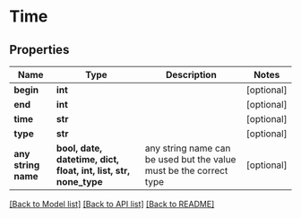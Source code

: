 # Time


## Properties
Name | Type | Description | Notes
------------ | ------------- | ------------- | -------------
**begin** | **int** |  | [optional] 
**end** | **int** |  | [optional] 
**time** | **str** |  | [optional] 
**type** | **str** |  | [optional] 
**any string name** | **bool, date, datetime, dict, float, int, list, str, none_type** | any string name can be used but the value must be the correct type | [optional]

[[Back to Model list]](../README.md#documentation-for-models) [[Back to API list]](../README.md#documentation-for-api-endpoints) [[Back to README]](../README.md)


